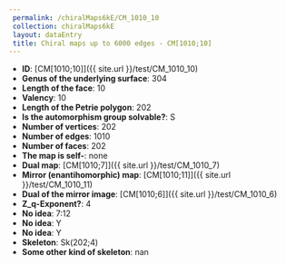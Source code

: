 ```yaml
--- 
 permalink: /chiralMaps6kE/CM_1010_10 
 collection: chiralMaps6kE
 layout: dataEntry
 title: Chiral maps up to 6000 edges - CM[1010;10]
---
```


- **ID**: [CM[1010;10]]({{ site.url }}/test/CM_1010_10)
- **Genus of the underlying surface**: 304
- **Length of the face**: 10
- **Valency**: 10
- **Length of the Petrie polygon**: 202
- **Is the automorphism group solvable?**: S
- **Number of vertices**: 202
- **Number of edges**: 1010
- **Number of faces**: 202
- **The map is self-**: none
- **Dual map**: [CM[1010;7]]({{ site.url }}/test/CM_1010_7)
- **Mirror (enantihomorphic) map**: [CM[1010;11]]({{ site.url }}/test/CM_1010_11)
- **Dual of the mirror image**: [CM[1010;6]]({{ site.url }}/test/CM_1010_6)
- **Z_q-Exponent?**: 4
- **No idea**:  7:12
- **No idea**: Y
- **No idea**: Y
- **Skeleton**: Sk(202;4)
- **Some other kind of skeleton**: nan
